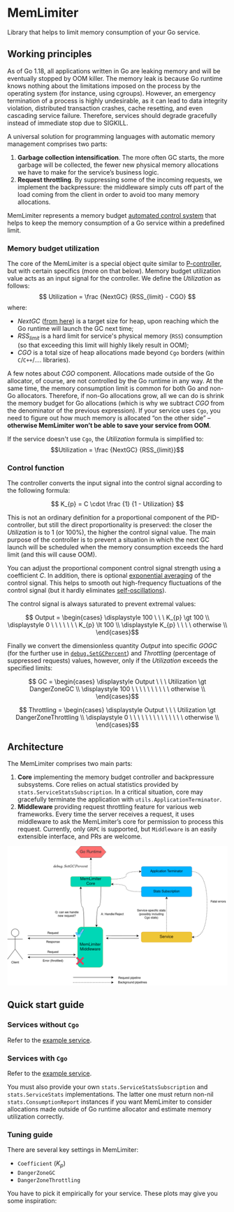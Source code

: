 # MemLimiter

Library that helps to limit memory consumption of your Go service.

## Working principles
As of Go 1.18, all applications written in Go are leaking memory and will be eventually stopped by OOM killer. The memory leak is because Go runtime knows nothing about the limitations imposed on the process by the operating system (for instance, using cgroups). However, an emergency termination of a process is highly undesirable, as it can lead to data integrity violation, distributed transaction crashes, cache resetting, and even cascading service failure. Therefore, services should degrade gracefully instead of immediate stop due to SIGKILL.

A universal solution for programming languages with automatic memory management comprises two parts:

1. **Garbage collection intensification**. The more often GC starts, the more garbage will be collected, the fewer new physical memory allocations we have to make for the service’s business logic.
2. **Request throttling**. By suppressing some of the incoming requests, we implement the backpressure: the middleware simply cuts off part of the load coming from the client in order to avoid too many memory allocations.

MemLimiter represents a memory budget [automated control system](https://en.wikipedia.org/wiki/Control_system) that helps to keep the memory consumption of a Go service within a predefined limit. 

### Memory budget utilization

The core of the MemLimiter is a special object quite similar to [P-controller](https://en.wikipedia.org/wiki/PID_controller), but with certain specifics (more on that below). Memory budget utilization value acts as an input signal for the controller. We define the $Utilization$ as follows:
$$ Utilization = \frac {NextGC} {RSS_{limit} - CGO} $$
where:
* $NextGC$ ([from here](https://pkg.go.dev/runtime#MemStats)) is a target size for heap, upon reaching which the Go runtime will launch the GC next time;
* $RSS_{limit}$ is a hard limit for service's physical memory (`RSS`) consumption (so that exceeding this limit will highly likely result in OOM);
* $CGO$ is a total size of heap allocations made beyond `Cgo` borders (within `C`/`C++`/.... libraries).

A few notes about $CGO$ component. Allocations made outside of the Go allocator, of course, are not controlled by the Go runtime in any way. At the same time, the memory consumption limit is common for both Go and non-Go allocators. Therefore, if non-Go allocations grow, all we can do is shrink the memory budget for Go allocations (which is why we subtract $CGO$ from the denominator of the previous expression). If your service uses `Cgo`, you need to figure out how much memory is allocated “on the other side” – **otherwise MemLimiter won’t be able to save your service from OOM**.

If the service doesn't use `Cgo`, the $Utilization$ formula is simplified to:
$$Utilization = \frac {NextGC} {RSS_{limit}}$$

### Control function

The controller converts the input signal into the control signal according to the following formula:

$$  K_{p} = C \cdot \frac {1} {1 - Utilization} $$

This is not an ordinary definition for a proportional component of the PID-controller, but still the direct proportionality is preserved: the closer the $Utilization$ is to 1 (or 100%), the higher the control signal value. The main purpose of the controller is to prevent a situation in which the next GC launch will be scheduled when the memory consumption exceeds the hard limit (and this will cause OOM).

You can adjust the proportional component control signal strength using a coefficient $C$. In addition, there is optional [exponential averaging](https://en.wikipedia.org/wiki/Moving_average#Exponential_moving_average) of the control signal. This helps to smooth out high-frequency fluctuations of the control signal (but it hardly eliminates [self-oscillations](https://en.wikipedia.org/wiki/Self-oscillation)).

The control signal is always saturated to prevent extremal values:

$$ Output = \begin{cases}
\displaystyle 100 \ \ \ K_{p} \gt 100 \\
\displaystyle 0 \ \ \ \ \ \ \ K_{p} \lt 100 \\
\displaystyle K_{p} \ \ \ \ otherwise \\
\end{cases}$$

Finally we convert the dimensionless quantity $Output$ into specific $GOGC$ (for the further use in [`debug.SetGCPercent`](https://pkg.go.dev/runtime/debug#SetGCPercent)) and $Throttling$ (percentage of suppressed requests) values, however, only if the $Utilization$ exceeds the specified limits:


$$ GC = \begin{cases}
\displaystyle Output \ \ \ Utilization \gt DangerZoneGC \\
\displaystyle 100 \ \ \ \ \ \ \ \ \ \ otherwise \\
\end{cases}$$

$$ Throttling = \begin{cases}
\displaystyle Output \ \ \ Utilization \gt DangerZoneThrottling \\
\displaystyle 0 \ \ \ \ \ \ \ \ \ \ \ \ \ \ otherwise \\
\end{cases}$$

## Architecture

The MemLimiter comprises two main parts:

1. **Core** implementing the memory budget controller and backpressure subsystems. Core relies on actual statistics provided by `stats.ServiceStatsSubscription`. In a critical situation, core may gracefully terminate the application with `utils.ApplicationTerminator`.
2. **Middleware** providing request throttling feature for various web frameworks. Every time the server receives a request, it uses middleware to ask the MemLimiter’s core for permission to process this request. Currently, only `GRPC` is supported, but `Middleware` is an easily extensible interface, and PRs are welcome.

![Alt text](docs/architecture.png)

## Quick start guide

### Services without `Cgo`

Refer to the [example service](test/allocator/server/server.go).

### Services with `Cgo`

Refer to the [example service](test/allocator/server/server.go).

You must also provide your own `stats.ServiceStatsSubscription` and `stats.ServiceStats` implementations. The latter one must return non-nil `stats.ConsumptionReport` instances if you want MemLimiter to consider allocations made outside of Go runtime allocator and estimate memory utilization correctly.

### Tuning guide

There are several key settings in MemLimiter:

* `Coefficient` ($K_{p}$)
* `DangerZoneGC` 
* `DangerZoneThrottling` 

You have to pick it empirically for your service. These plots may give you some inspiration:

